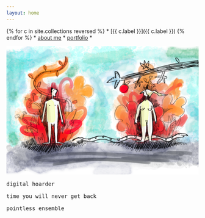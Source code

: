 ```yaml
---
layout: home
---
```



{% for c in site.collections reversed %} \* [{{ c.label }}]({{ c.label }}) {% endfor %} * [about me](about) * [portfolio](https://uys.io/portfolio/) *

![Latest doodle.](/assets/doodles/original/adameve.png)

<pre>
digital hoarder

time you will never get back

pointless ensemble
</pre>
